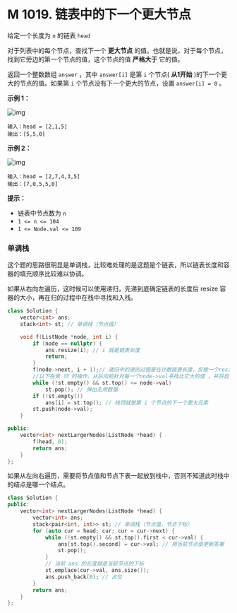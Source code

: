 # M 1019. 链表中的下一个更大节点

给定一个长度为 `n` 的链表 `head`

对于列表中的每个节点，查找下一个 **更大节点** 的值。也就是说，对于每个节点，找到它旁边的第一个节点的值，这个节点的值 **严格大于** 它的值。

返回一个整数数组 `answer` ，其中 `answer[i]` 是第 `i` 个节点( **从1开始** )的下一个更大的节点的值。如果第 `i` 个节点没有下一个更大的节点，设置 `answer[i] = 0` 。

 

**示例 1：**

![img](https://assets.leetcode.com/uploads/2021/08/05/linkedlistnext1.jpg)

```
输入：head = [2,1,5]
输出：[5,5,0]
```

**示例 2：**

![img](https://assets.leetcode.com/uploads/2021/08/05/linkedlistnext2.jpg)

```
输入：head = [2,7,4,3,5]
输出：[7,0,5,5,0]
```

 

**提示：**

- 链表中节点数为 `n`
- `1 <= n <= 104`
- `1 <= Node.val <= 109`



### 单调栈

这个题的思路很明显是单调栈，比较难处理的是这题是个链表，所以链表长度和容器的填充顺序比较难以协调。

如果从右向左遍历，这时候可以使用递归，先递到底确定链表的长度后 resize 容器的大小，再在归的过程中在栈中寻找和入栈。

```cpp
class Solution {
    vector<int> ans;
    stack<int> st; // 单调栈（节点值）

    void f(ListNode *node, int i) {
        if (node == nullptr) {
            ans.resize(i); // i 就是链表长度
            return;
        }
        f(node->next, i + 1);// 递归中的递的过程是在计数链表长度，仅做一个resize操作
        //以下在做 归 的操作，从后向前针对每一个node->val寻找比它大的值 ，并将自己入栈
        while (!st.empty() && st.top() <= node->val)
            st.pop(); // 弹出无用数据
        if (!st.empty())
            ans[i] = st.top(); // 栈顶就是第 i 个节点的下一个更大元素
        st.push(node->val);
    }

public:
    vector<int> nextLargerNodes(ListNode *head) {
        f(head, 0);
        return ans;
    }
};
```

如果从左向右遍历，需要将节点值和节点下表一起放到栈中，否则不知道此时栈中的结点是哪一个结点。

```cpp
class Solution {
public:
    vector<int> nextLargerNodes(ListNode *head) {
        vector<int> ans;
        stack<pair<int, int>> st; // 单调栈（节点值，节点下标）
        for (auto cur = head; cur; cur = cur->next) {
            while (!st.empty() && st.top().first < cur->val) {
                ans[st.top().second] = cur->val; // 用当前节点值更新答案
                st.pop();
            }
            // 当前 ans 的长度就是当前节点的下标
            st.emplace(cur->val, ans.size());
            ans.push_back(0); // 占位
        }
        return ans;
    }
};
```





